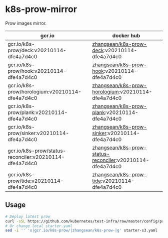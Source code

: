 # k8s-prow-mirror

Prow images mirror.

gcr.io | docker hub
---|---
gcr.io/k8s-prow/deck:v20210114-dfe4a7d4c0 | [zhangsean/k8s-prow-deck](https://hub.docker.com/r/zhangsean/k8s-prow-deck):v20210114-dfe4a7d4c0
gcr.io/k8s-prow/hook:v20210114-dfe4a7d4c0 | [zhangsean/k8s-prow-hook](https://hub.docker.com/r/zhangsean/k8s-prow-hook):v20210114-dfe4a7d4c0
gcr.io/k8s-prow/horologium:v20210114-dfe4a7d4c0 | [zhangsean/k8s-prow-horologium](https://hub.docker.com/r/zhangsean/k8s-prow-horologium):v20210114-dfe4a7d4c0
gcr.io/k8s-prow/plank:v20210114-dfe4a7d4c0 | [zhangsean/k8s-prow-plank](https://hub.docker.com/r/zhangsean/k8s-prow-plank):v20210114-dfe4a7d4c0
gcr.io/k8s-prow/sinker:v20210114-dfe4a7d4c0 | [zhangsean/k8s-prow-sinker](https://hub.docker.com/r/zhangsean/k8s-prow-sinker):v20210114-dfe4a7d4c0
gcr.io/k8s-prow/status-reconciler:v20210114-dfe4a7d4c0 | [zhangsean/k8s-prow-status-reconciler](https://hub.docker.com/r/zhangsean/k8s-prow-status-reconciler):v20210114-dfe4a7d4c0
gcr.io/k8s-prow/tide:v20210114-dfe4a7d4c0 | [zhangsean/k8s-prow-tide](https://hub.docker.com/r/zhangsean/k8s-prow-tide):v20210114-dfe4a7d4c0

## Usage

```bash
# Deploy latest prow
curl -sSL https://github.com/kubernetes/test-infra/raw/master/config/prow/cluster/starter-s3.yaml | sed 's|gcr.io/k8s-prow/|zhangsean/k8s-prow-|g' | kubectl apply -f -
# Or change local starter.yaml
sed -i '' 's|gcr.io/k8s-prow/|zhangsean/k8s-prow-|g' starter-s3.yaml
```
